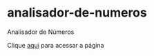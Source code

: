 # analisador-de-numeros
Analisador de Números

Clique [aqui](https://pedrocasaes.github.io/analisador-de-numeros/) para acessar a página
